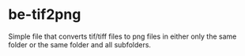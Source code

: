 # be-tif2png
Simple file that converts tif/tiff files to png files in either only the same folder or the same folder and all subfolders.
